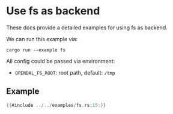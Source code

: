 # Use fs as backend

These docs provide a detailed examples for using fs as backend.

We can run this example via:

```shell
cargo run --example fs
```

All config could be passed via environment:

- `OPENDAL_FS_ROOT`: root path, default: `/tmp`

## Example

```rust
{{#include ../../examples/fs.rs:15:}}
```
